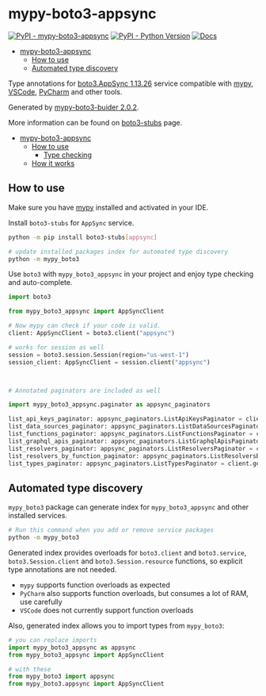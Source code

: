 # mypy-boto3-appsync

[![PyPI - mypy-boto3-appsync](https://img.shields.io/pypi/v/mypy-boto3-appsync.svg?color=blue)](https://pypi.org/project/mypy-boto3-appsync)
[![PyPI - Python Version](https://img.shields.io/pypi/pyversions/mypy-boto3-appsync.svg?color=blue)](https://pypi.org/project/mypy-boto3-appsync)
[![Docs](https://img.shields.io/readthedocs/mypy-boto3-builder.svg?color=blue)](https://mypy-boto3-builder.readthedocs.io/)

- [mypy-boto3-appsync](#mypy-boto3-appsync)
  - [How to use](#how-to-use)
  - [Automated type discovery](#automated-type-discovery)


Type annotations for
[boto3.AppSync 1.13.26](https://boto3.amazonaws.com/v1/documentation/api/1.13.26/reference/services/appsync.html#AppSync) service
compatible with [mypy](https://github.com/python/mypy), [VSCode](https://code.visualstudio.com/),
[PyCharm](https://www.jetbrains.com/pycharm/) and other tools.

Generated by [mypy-boto3-buider 2.0.2](https://github.com/vemel/mypy_boto3_builder).

More information can be found on [boto3-stubs](https://pypi.org/project/boto3-stubs/) page.

- [mypy-boto3-appsync](#mypy-boto3-appsync)
  - [How to use](#how-to-use)
    - [Type checking](#type-checking)
  - [How it works](#how-it-works)

## How to use

Make sure you have [mypy](https://github.com/python/mypy) installed and activated in your IDE.

Install `boto3-stubs` for `AppSync` service.

```bash
python -m pip install boto3-stubs[appsync]

# update installed packages index for automated type discovery
python -m mypy_boto3
```

Use `boto3` with `mypy_boto3_appsync` in your project and enjoy type checking and auto-complete.

```python
import boto3

from mypy_boto3_appsync import AppSyncClient

# Now mypy can check if your code is valid.
client: AppSyncClient = boto3.client("appsync")

# works for session as well
session = boto3.session.Session(region="us-west-1")
session_client: AppSyncClient = session.client("appsync")



# Annotated paginators are included as well

import mypy_boto3_appsync.paginator as appsync_paginators

list_api_keys_paginator: appsync_paginators.ListApiKeysPaginator = client.get_paginator("list_api_keys")
list_data_sources_paginator: appsync_paginators.ListDataSourcesPaginator = client.get_paginator("list_data_sources")
list_functions_paginator: appsync_paginators.ListFunctionsPaginator = client.get_paginator("list_functions")
list_graphql_apis_paginator: appsync_paginators.ListGraphqlApisPaginator = client.get_paginator("list_graphql_apis")
list_resolvers_paginator: appsync_paginators.ListResolversPaginator = client.get_paginator("list_resolvers")
list_resolvers_by_function_paginator: appsync_paginators.ListResolversByFunctionPaginator = client.get_paginator("list_resolvers_by_function")
list_types_paginator: appsync_paginators.ListTypesPaginator = client.get_paginator("list_types")
```

## Automated type discovery

`mypy_boto3` package can generate index for `mypy_boto3_appsync` and other installed services.

```bash
# Run this command when you add or remove service packages
python -m mypy_boto3
```

Generated index provides overloads for `boto3.client` and `boto3.service`,
`boto3.Session.client` and `boto3.Session.resource` functions,
so explicit type annotations are not needed.

- `mypy` supports function overloads as expected
- `PyCharm` also supports function overloads, but consumes a lot of RAM, use carefully
- `VSCode` does not currently support function overloads

Also, generated index allows you to import types from `mypy_boto3`:

```python
# you can replace imports
import mypy_boto3_appsync as appsync
from mypy_boto3_appsync import AppSyncClient

# with these
from mypy_boto3 import appsync
from mypy_boto3.appsync import AppSyncClient
```
